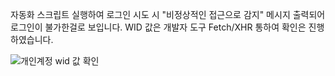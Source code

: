 자동화 스크립트 실행하여 로그인 시도 시 "비정상적인 접근으로 감지" 메시지 출력되어 로그인이 불가한걸로 보입니다. WID 값은 개발자 도구 Fetch/XHR 통하여 확인은 진행하였습니다.

![개인계정 wid 값 확인](https://github.com/user-attachments/assets/6e755922-102e-4439-8de4-a75fb812d885)
